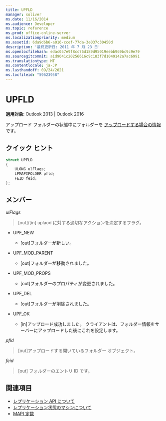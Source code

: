```yaml
---
title: UPFLD
manager: soliver
ms.date: 11/16/2014
ms.audience: Developer
ms.topic: reference
ms.prod: office-online-server
ms.localizationpriority: medium
ms.assetid: 6da9d6b6-a016-ccef-77da-3e037c30450d
description: '最終更新日: 2011 年 7 月 23 日'
ms.openlocfilehash: edac057e9f8cc76d189d95019eebb969bc9c9e79
ms.sourcegitcommit: a1d9041c20256616c9c183f7d1049142a7ac6991
ms.translationtype: MT
ms.contentlocale: ja-JP
ms.lasthandoff: 09/24/2021
ms.locfileid: "59623958"
---
```

# <a name="upfld"></a>UPFLD

**適用対象**: Outlook 2013 | Outlook 2016 
  
アップロード フォルダーの状態中にフォルダーを [アップロードする場合の情報](upload-folder-state.md)です。
  
## <a name="quick-info"></a>クイック ヒント

```cpp
struct UPFLD 
{ 
    ULONG ulFlags; 
    LPMAPIFOLDER pfld; 
    FEID feid; 
}; 

```

## <a name="members"></a>メンバー

_ulFlags_
  
>  [out]/[in] uplaod に対する適切なアクションを決定するフラグ。 
    
  - UPF_NEW
    
    - [out]フォルダーが新しい。
    
  - UPF_MOD_PARENT
    
    - [out]フォルダーが移動されました。
    
  - UPF_MOD_PROPS
    
    - [out]フォルダーのプロパティが変更されました。
    
  - UPF_DEL
    
    - [out]フォルダーが削除されました。
    
  - UPF_OK
    
    - [in]アップロード成功しました。 クライアントは、フォルダー情報をサーバーにアップロードした後にこれを設定します。
    
_pfld_
  
> [out]アップロードする開いているフォルダー オブジェクト。
    
_feid_
  
> [out] フォルダーのエントリ ID です。
    
## <a name="see-also"></a>関連項目

- [レプリケーション API について](about-the-replication-api.md) 
- [レプリケーション状態のマシンについて](about-the-replication-state-machine.md)
- [MAPI 定数](mapi-constants.md)

